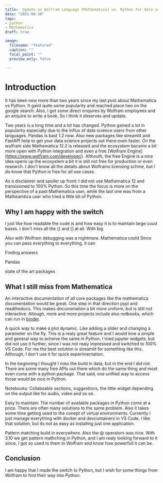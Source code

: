 ```yaml
---
title:  Update on Wolfram Language (Mathematica) vs. Python for data science projects
date: "2021-04-18"
tags:
- python
- Mathematica
draft: true

image:
  filename: "featured"
  caption: ""
  focal_point: ""
  preview_only: false

---
```


# Introduction

It has been now more than two years since my last post about Mathematica vs Python. It gaint quite some popularity and reached place two on the google search. Also, I got some direct enquires by Wolfram employees and an enquire to write a book. So I think it deserves and update.

Two years is a long time and a lot has changed. Python gained a lot in popularity especially due to the influx of data science users from other languages. Pandas is bast 1.2 now.  Also new packages like streamlit and FastAPI help to get your data science projects out there even faster. On the wolfram side Mathematica 12.2 is released and the ecosystem bacame a bit more open with Python integration and even a free [Wolfram Engine] (https://www.wolfram.com/developer/). Althouth, the free Engine is a nice idea opens up the ecosystem a bit it is still not free for production or even research. I don't know all the details about Wolframs licensing schme, but I do know that Python is free for all use cases.

As a disclaimer and spoiler up front: I did not use Mathematica 12 and transisioned to 100% Python. So this time the focus is more on the perspective of a past Mathematica user, while the last one was from a Matheamtica user who tried a little bit of Python.

## Why I am happy with the switch

I just like how readable the code is and how easy it is to maintain large coud bases. I don't miss all the {} and [] at all. With big

Also with Wolfram debugging was a nightmare. Mathematica could
Since you can pass everything to everything, it can

Finding answers

Pandas

state of the art packages


## What I still miss from Mathematica

An interactive documentation of all core packages like the mathematica documentation would be great. One step in that direction pypi and readthedocs. This makes documenation a bit more uniform, but is still not interactive. Altough, more and more projects include also notbooks, which can run in [binder](http://mybinder.org).

A quick way to make a plot dynamic. Like adding a slider and changing a parameter on the fly. This is a realy great feature and I would love a simple and general way to acheive the same in Python. I tried jupyter widgets, but did not use it further, since I was not realy impressed and switched to 100% VS Code. For me the best solution is streamlit for something like this. Although, I don't use it for quick experimentation.

In the beginning I thought I miss the build in data, but in the end I did not. There are some many free APIs out there which do the same thing and most even come with a python package. That said, one unified way to access those would be nice in Python.


Notebooks: Collabsable sections, suggestions, the little widget depending on the output like for audio, video and so on.

Easy to maintain: The number of available packages in Python come at a price. There are often many solutions to the same problem. Also it takes some time getting used to the conept of virtual environments. Currently I just manage everything with docker and devcontainers in VS Code. I like that solution, but its not as easy as installing just one application.

Pattern matching build in everywhere. Also the @ operators was nice.
With 3.10 we get pattern mathching in Python, and I am realy looking forward to it since, I got so used to them in Wolfram and know how powerfull it can be.

## Conclusion

I am happy that I made the switch to Python, but I wish for some things from Wolfram to find their way into Python.